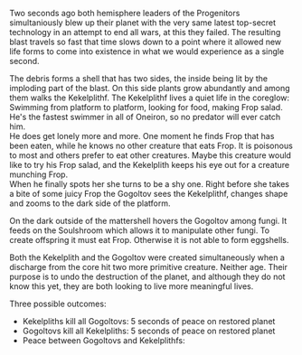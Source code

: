 Two seconds ago both hemisphere leaders of the Progenitors simultaniously blew up their planet with the very same latest top-secret technology in an attempt to end all wars, at this they failed. The resulting blast travels so fast that time slows down to a point where it allowed new life forms to come into existence in what we would experience as a single second.  

The debris forms a shell that has two sides, the inside being lit by the imploding part of the blast. On this side plants grow abundantly and among them walks the Kekelplithf. The Kekelplithf lives a quiet life in the coreglow: Swimming from platform to platform, looking for food, making Frop salad. He's the fastest swimmer in all of Oneiron, so no predator will ever catch him.  
He does get lonely more and more. One moment he finds Frop that has been eaten, while he knows no other creature that eats Frop. It is poisonous to most and others prefer to eat other creatures. Maybe this creature would like to try his Frop salad, and the Kekelplith keeps his eye out for a creature munching Frop.  
When he finally spots her she turns to be a shy one. Right before she takes a bite of some juicy Frop the Gogoltov sees the Kekelplithf, changes shape and zooms to the dark side of the platform.

On the dark outside of the mattershell hovers the Gogoltov among fungi. It feeds on the Soulshroom which allows it to manipulate other fungi. To create offspring it must eat Frop. Otherwise it is not able to form eggshells.

Both the Kekelplith and the Gogoltov were created simultaneously when a discharge from the core hit two more primitive creature. Neither age.
Their purpose is to undo the destruction of the planet, and although they do not know this yet, they are both looking to live more meaningful lives.


Three possible outcomes:

- Kekelpliths kill all Gogoltovs: 5 seconds of peace on restored planet
- Gogoltovs kill all Kekelpliths: 5 seconds of peace on restored planet
- Peace between Gogoltovs and Kekelplithfs: